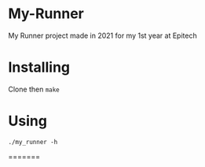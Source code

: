 # My-Runner
My Runner project made in 2021 for my 1st year at Epitech

# Installing

Clone then ``make``

# Using

``./my_runner -h``

=======
